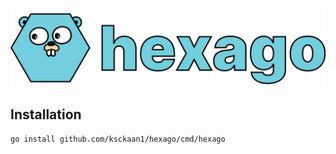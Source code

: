 ![Hexago](doc/hexago.png)

## Installation

```sh
go install github.com/ksckaan1/hexago/cmd/hexago
```